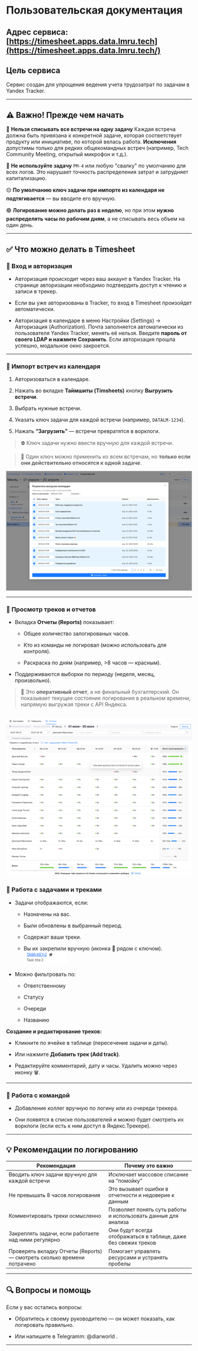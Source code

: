 # Пользовательская документация

## **Адрес сервиса**: [https://timesheet.apps.data.lmru.tech](https://timesheet.apps.data.lmru.tech/)

## Цель сервиса

Сервис создан для упрощения ведения учета трудозатрат по задачам в Yandex Tracker. 

---

## ⚠️ Важно! Прежде чем начать

🔴 **Нельзя списывать все встречи на одну задачу**
Каждая встреча должна быть привязана к конкретной задаче, которая соответствует продукту или инициативе, по которой велась работа.
**Исключения** допустимы только для редких общекомандных встреч (например, Tech Community Meeting, открытый микрофон и т.д.).

🔴 **Не используйте задачу** `PM-4` или любую "свалку" по умолчанию для всех логов.
Это нарушает точность распределения затрат и затрудняет капитализацию.

🟡 **По умолчанию ключ задачи при импорте из календаря не подтягивается** — вы вводите его вручную.

🟢 **Логирование можно делать раз в неделю**, но при этом **нужно распределять часы по рабочим дням**, а не списывать весь объем на один день.

---

## ✅ Что можно делать в Timesheet

### 🔹 Вход и авторизация

* Авторизация происходит через ваш аккаунт в Yandex Tracker. На странице авторизации необходимо подтвердить доступ к чтению и записи в трекер.

* Если вы уже авторизованы в Tracker, то вход в Timesheet произойдет автоматически.

* Авторизация в календаре в меню Настройки (Settings) -\> Авторизация (Authorization). Почта заполняется автоматически из пользователя Yandex Tracker, менять её нельзя.  Введите **пароль от своего LDAP и нажмите Сохранить**. Если авторизация прошла успешно, модальное окно закроется.

---

### 🔹 Импорт встреч из календаря

1. Авторизоваться в календаре.

2. Нажать во вкладке **Таймшиты (Timsheets)** кнопку **Выгрузить встречи**.

3. Выбрать нужные встречи.

4. Указать ключ задачи для каждой встречи (например, `DATALM-1234`).

5. Нажать **“Загрузить”** — встречи превратятся в ворклоги.

> ⛔️ Ключ задачи нужно ввести вручную для каждой встречи.

> 📌 Один ключ можно применить ко всем встречам, но **только если они действительно относятся к одной задаче**.

![calendar](calendar.png)

---

### 🔹 Просмотр треков и отчетов

* Вкладка **Отчеты (Reports)** показывает:

  * Общее количество залогированых часов.

  * Кто из команды не логировал (можно использовать для контроля).

  * Раскраска по дням (например, \>8 часов — красным).

* Поддерживаются выборки по периоду (неделя, месяц, произвольно).

> 🧩 Это **оперативный отчет**, а не финальный бухгалтерский. Он показывает текущее состояние логирования в реальном времени, напрямую выгружая треки с API Яндекса.

![reports](reports.png)
---

### 🔹 Работа с задачами и треками

* Задачи отображаются, если:

  * Назначены на вас.

  * Были обновлены в выбранный период.

  * Содержат ваши треки.

  * Вы их закрепили вручную (иконка 📌 рядом с ключом). ![pin](pin.png)

* Можно фильтровать по:

  * Ответственному

  * Статусу

  * Очереди

  * Названию

**Создание и редактирование треков:**

* Кликните по ячейке в таблице (пересечение задачи и даты).

* Или нажмите **Добавить трек (Add track)**.

* Редактируйте комментарий, дату и часы. Удалить можно через иконку 🗑️.

---

### 🔹 Работа с командой

* Добавление коллег вручную по логину или из очереди трекера.

* Они появятся в списке пользователей и можно будет смотреть их ворклоги (если есть к ним доступ в Яндекс.Трекере).

---

## 💡 Рекомендации по логированию

| Рекомендация                                                                | Почему это важно                                                |
| --------------------------------------------------------------------------- | --------------------------------------------------------------- |
| Вводить ключ задачи вручную для каждой встречи                              | Исключает массовое списание на “помойку”                        |
| Не превышать 8 часов логирования                                    | Это вызывает ошибки в отчетности и недоверие к данным           |
| Комментировать треки осмысленно                                              | Позволяет понять суть работы и использовать данные для анализа  |
| Закреплять задачи, если работаете над ними регулярно                       | Они будут всегда отображаться в таблице, даже без свежих треков |
| Проверять вкладку Отчеты (Reports) — смотреть сколько времени потрачено | Помогает  управлять ресурсами и устранять пробелы  |


---

## 🔍 Вопросы и помощь

Если у вас остались вопросы:

* Обратитесь к своему руководителю — он может показать, как логировать правильно.

* Или напишите в Telegramm: @diarworld .

---